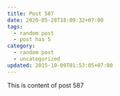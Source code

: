 ```yaml
---
title: Post 587
date: 2020-05-28T18:09:32+07:00
tags:
  - random post
  - post has 5
category:
  - random post
  - uncategorized
updated: 2015-10-09T01:53:05+07:00
---
```

This is content of post 587